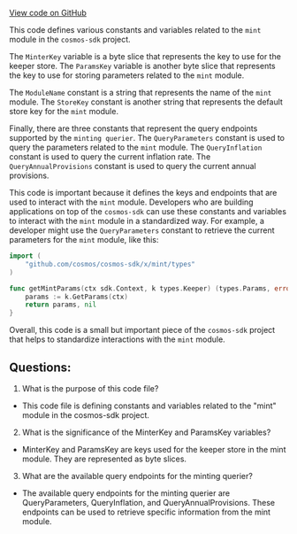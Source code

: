 [View code on GitHub](https://github.com/cosmos/cosmos-sdk/blob/main/x/mint/types/keys.go)

This code defines various constants and variables related to the `mint` module in the `cosmos-sdk` project. 

The `MinterKey` variable is a byte slice that represents the key to use for the keeper store. The `ParamsKey` variable is another byte slice that represents the key to use for storing parameters related to the `mint` module.

The `ModuleName` constant is a string that represents the name of the `mint` module. The `StoreKey` constant is another string that represents the default store key for the `mint` module.

Finally, there are three constants that represent the query endpoints supported by the `minting querier`. The `QueryParameters` constant is used to query the parameters related to the `mint` module. The `QueryInflation` constant is used to query the current inflation rate. The `QueryAnnualProvisions` constant is used to query the current annual provisions.

This code is important because it defines the keys and endpoints that are used to interact with the `mint` module. Developers who are building applications on top of the `cosmos-sdk` can use these constants and variables to interact with the `mint` module in a standardized way. For example, a developer might use the `QueryParameters` constant to retrieve the current parameters for the `mint` module, like this:

```go
import (
    "github.com/cosmos/cosmos-sdk/x/mint/types"
)

func getMintParams(ctx sdk.Context, k types.Keeper) (types.Params, error) {
    params := k.GetParams(ctx)
    return params, nil
}
```

Overall, this code is a small but important piece of the `cosmos-sdk` project that helps to standardize interactions with the `mint` module.
## Questions: 
 1. What is the purpose of this code file?
- This code file is defining constants and variables related to the "mint" module in the cosmos-sdk project.

2. What is the significance of the MinterKey and ParamsKey variables?
- MinterKey and ParamsKey are keys used for the keeper store in the mint module. They are represented as byte slices.

3. What are the available query endpoints for the minting querier?
- The available query endpoints for the minting querier are QueryParameters, QueryInflation, and QueryAnnualProvisions. These endpoints can be used to retrieve specific information from the mint module.